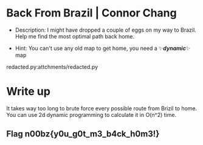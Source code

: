 # Back From Brazil | Connor Chang

- Description: I might have dropped a couple of eggs on my way to Brazil. Help me find the most optimal path back home.

- Hint: You can't use any old map to get home, you need a ✨***dynamic***✨ map
 
 redacted.py:attchments/redacted.py

 # Write up

 It takes way too long to brute force every possible route from Brizil to home. You can use 2d dynamic programming to calculate it in O(n^2) time.

## Flag n00bz{y0u_g0t_m3_b4ck_h0m3!}
